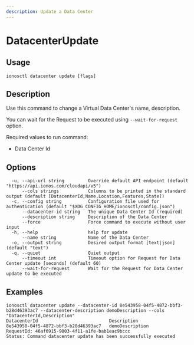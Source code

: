 ```yaml
---
description: Update a Data Center
---
```


# DatacenterUpdate

## Usage

```text
ionosctl datacenter update [flags]
```

## Description

Use this command to change a Virtual Data Center's name, description.

You can wait for the Request to be executed using `--wait-for-request` option.

Required values to run command:

* Data Center Id

## Options

```text
  -u, --api-url string         Override default API endpoint (default "https://api.ionos.com/cloudapi/v5")
      --cols strings           Columns to be printed in the standard output (default [DatacenterId,Name,Location,Features,State])
  -c, --config string          Configuration file used for authentication (default "$XDG_CONFIG_HOME/ionosctl/config.json")
      --datacenter-id string   The unique Data Center Id (required)
      --description string     Description of the Data Center
      --force                  Force command to execute without user input
  -h, --help                   help for update
      --name string            Name of the Data Center
  -o, --output string          Desired output format [text|json] (default "text")
  -q, --quiet                  Quiet output
      --timeout int            Timeout option for Request for Data Center update [seconds] (default 60)
      --wait-for-request       Wait for the Request for Data Center update to be executed
```

## Examples

```text
ionosctl datacenter update --datacenter-id 8e543958-04f5-4872-bbf3-b28d46393ac7 --datacenter-description demoDescription --cols "DatacenterId,Description"
DatacenterId                           Description
8e543958-04f5-4872-bbf3-b28d46393ac7   demoDescription
RequestId: 46af6915-9003-4f11-a1fe-bab1eac9bccc
Status: Command datacenter update has been successfully executed
```

